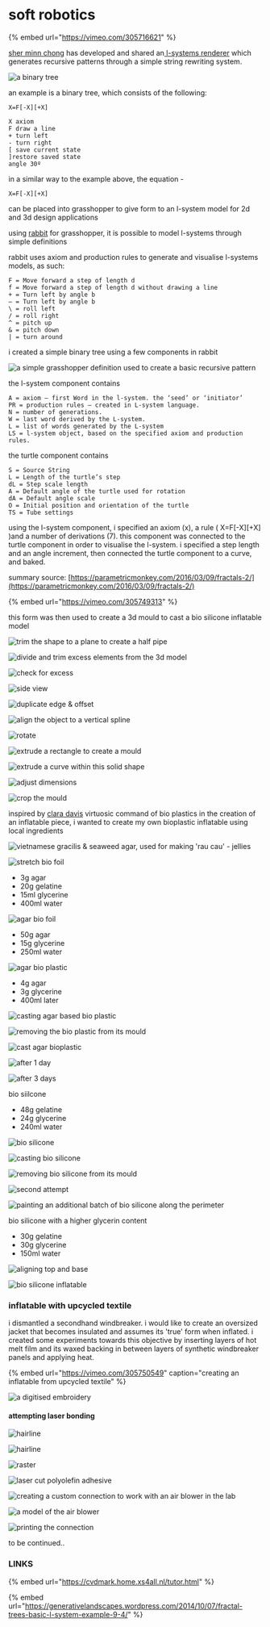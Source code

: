# soft robotics

{% embed url="https://vimeo.com/305716621" %}



[sher minn chong](http://pages.cs.wisc.edu/~sher/) has developed and shared an[ l-systems renderer](http://piratefsh.github.io/p5js-art/public/lsystems/) which generates recursive patterns through a simple string rewriting system. 

![a binary tree](.gitbook/assets/screenshot-2018-12-11-at-17.47.25.png)

an example is a binary tree, which consists of the following:

```text
X=F[-X][+X]

X axiom
F draw a line
+ turn left
- turn right
[ save current state
]restore saved state
angle 30º
```

in a similar way to the example above, the equation -

```text
X=F[-X][+X]
```

can be placed into grasshopper to give form to an l-system model for 2d and 3d design applications

 using [rabbit](https://morphocode.com/rabbit/) for grasshopper, it is possible to model l-systems through simple definitions

  
rabbit uses axiom and production rules to generate and visualise l-systems models, as such:

```text
F = Move forward a step of length d
f = Move forward a step of length d without drawing a line
+ = Turn left by angle b
– = Turn left by angle b
\ = roll left
/ = roll right
^ = pitch up
& = pitch down
| = turn around
```

i created a simple binary tree using a few components in rabbit 

![a simple grasshopper definition used to create a basic recursive pattern](.gitbook/assets/capture02.PNG)

the l-system component contains

```text
A = axiom – first Word in the l-system. the ‘seed’ or ‘initiator’
PR = production rules – created in L-system language.
N = number of generations.
W = last word derived by the L-system.
L = list of words generated by the L-system
LS = l-system object, based on the specified axiom and production rules.
```

the turtle component contains

```text
S = Source String
L = Length of the turtle’s step
dL = Step scale length
A = Default angle of the turtle used for rotation
dA = Default angle scale
O = Initial position and orientation of the turtle
TS = Tube settings
```

using the l-system component, i specified an axiom \(x\), a rule \( X=F\[-X\]\[+X\] \)and a number of derivations \(7\). this component was connected to the turtle component in order to visualise the l-system. i specified a step length and an angle increment, then connected the turtle component to a curve, and baked. 

summary source: [https://parametricmonkey.com/2016/03/09/fractals-2/](https://parametricmonkey.com/2016/03/09/fractals-2/)

{% embed url="https://vimeo.com/305749313" %}

this form was then used to create a 3d mould to cast a bio silicone inflatable model

![trim the shape to a plane to create a half pipe](.gitbook/assets/img_0107.jpg)

![divide and trim excess elements from the 3d model](.gitbook/assets/img_0109.jpg)

![check for excess](.gitbook/assets/img_0114.jpg)

![side view](.gitbook/assets/img_0115.jpg)

![duplicate edge &amp; offset](.gitbook/assets/img_0120.jpg)

![align the object to a vertical spline](.gitbook/assets/img_0118.jpg)

![rotate](.gitbook/assets/img_0127.jpg)

![extrude a rectangle to create a mould](.gitbook/assets/img_0122.jpg)

![extrude a curve within this solid shape](.gitbook/assets/img_0126.jpg)

![adjust dimensions](.gitbook/assets/img_0128.jpg)

![crop the mould](.gitbook/assets/img_0130.jpg)

inspired by [clara davis](https://clara-davis.com/) virtuosic command of bio plastics in the creation of an inflatable piece, i wanted to create my own bioplastic inflatable using local ingredients

![vietnamese gracilis &amp; seaweed agar, used for making &apos;rau cau&apos; - jellies](.gitbook/assets/img_0134.jpg)

![stretch bio foil](.gitbook/assets/img_0143.jpg)

* 3g agar
* 20g gelatine
* 15ml glycerine
* 400ml water

![agar bio foil ](.gitbook/assets/img_0144.jpg)

* 50g agar
* 15g glycerine
* 250ml water

![agar bio plastic](.gitbook/assets/img_0150.jpg)

* 4g agar
* 3g glycerine
* 400ml later

![casting agar based bio plastic](.gitbook/assets/img_0166.jpg)

![removing the bio plastic from its mould](.gitbook/assets/img_0168.jpg)

![cast agar bioplastic](.gitbook/assets/img_0170.jpg)

![after 1 day](.gitbook/assets/img_0199.jpg)

![after 3 days](.gitbook/assets/img_0293.jpg)

  
bio siilcone

* 48g gelatine
* 24g glycerine
* 240ml water

![bio silicone](.gitbook/assets/img_0232.jpg)

![casting bio silicone](.gitbook/assets/img_0200.jpg)

![removing bio silicone from its mould](.gitbook/assets/img_0204.jpg)

![second attempt](.gitbook/assets/img_0210.jpg)

![painting an additional batch of bio silicone along the perimeter](.gitbook/assets/img_0233.jpg)

  
bio silicone with a higher glycerin content

* 30g gelatine
* 30g glycerine
* 150ml water

![aligning top and base](.gitbook/assets/img_0255.jpg)

![bio silicone inflatable](.gitbook/assets/img_0356.jpg)



###  inflatable with upcycled textile

i dismantled a secondhand windbreaker. i would like to create an oversized jacket that becomes insulated and assumes its 'true' form when inflated. i created some experiments towards this objective by inserting layers of hot melt film and its waxed backing in between layers of synthetic windbreaker panels and applying heat. 

{% embed url="https://vimeo.com/305750549" caption="creating an inflatable from upcycled textile" %}

![a digitised embroidery](.gitbook/assets/screenshot-2018-12-09-at-00.11.39.png)

####  attempting laser bonding 

![hairline ](.gitbook/assets/img_0314.jpg)

![hairline](.gitbook/assets/img_0319%20%281%29.jpg)

![raster](.gitbook/assets/img_0313.jpg)

![laser cut polyolefin adhesive](.gitbook/assets/img_0334.jpg)

![creating a custom connection to work with an air blower in the lab](.gitbook/assets/img_0323.jpg)

![a model of the air blower](.gitbook/assets/img_0324.jpg)

![printing the connection](.gitbook/assets/img_0329.jpg)

  
to be continued..

  




### LINKS

{% embed url="https://cvdmark.home.xs4all.nl/tutor.html" %}

{% embed url="https://generativelandscapes.wordpress.com/2014/10/07/fractal-trees-basic-l-system-example-9-4/" %}

